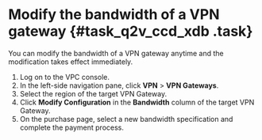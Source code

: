 # Modify the bandwidth of a VPN gateway {#task_q2v_ccd_xdb .task}

You can modify the bandwidth of a VPN gateway anytime and the modification takes effect immediately.

1.  Log on to the VPC console. 
2.  In the left-side navigation pane, click **VPN** \> **VPN Gateways**. 
3.  Select the region of the target VPN Gateway. 
4.  Click **Modify Configuration** in the **Bandwidth** column of the target VPN Gateway. 
5.  On the purchase page, select a new bandwidth specification and complete the payment process. 


